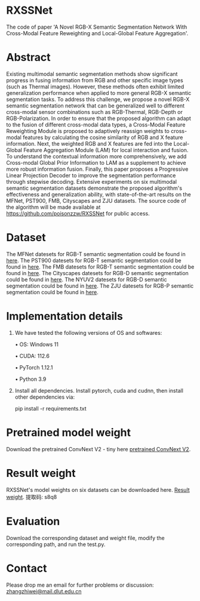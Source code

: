 # RXSSNet
The code of paper 'A Novel RGB-X Semantic Segmentation Network With Cross-Modal Feature Reweighting and Local-Global Feature Aggregation'. 

# Abstract
Existing multimodal semantic segmentation methods show significant progress in fusing information from RGB and other specific image types (such as Thermal images). However, these methods often exhibit limited generalization performance when applied to more general RGB-X semantic segmentation tasks. To address this challenge, we propose a novel RGB-X semantic segmentation network that can be generalized well to different cross-modal sensor combinations such as RGB-Thermal, RGB-Depth or RGB-Polarization. In order to ensure that the proposed algorithm can adapt to the fusion of different cross-modal data types, a Cross-Modal Feature Reweighting Module is proposed to adaptively reassign weights to cross-modal features by calculating the cosine similarity of RGB and X feature information. Next, the weighted RGB and X features are fed into the Local-Global Feature Aggregation Module (LAM) for local interaction and fusion. To understand the contextual information more comprehensively, we add Cross-modal Global Prior Information to LAM as a supplement to achieve more robust information fusion. Finally, this paper proposes a Progressive Linear Projection Decoder to improve the segmentation performance through stepwise decoding. Extensive experiments on six multimodal semantic segmentation datasets demonstrate the proposed algorithm's effectiveness and generalization ability, with state-of-the-art results on the MFNet, PST900, FMB, Cityscapes and ZJU datasets. The source code of the algorithm will be made available at https://github.com/poisonzzw/RXSSNet for public access.

# Dataset
The MFNet datesets for RGB-T semantic segmentation could be found in [here](https://www.mi.t.u-tokyo.ac.jp/static/projects/mil_multispectral/).
The PST900 datesets for RGB-T semantic segmentation could be found in [here](https://drive.google.com/file/d/1hZeM-MvdUC_Btyok7mdF00RV-InbAadm/view?pli=1).
The FMB datesets for RGB-T semantic segmentation could be found in [here](https://pan.baidu.com/s/1k7PgCsSJVZJIoIhgMjWxNg?pwd=IVIF#list/path=%2F).
The Cityscapes datesets for RGB-D semantic segmentation could be found in [here](https://www.cityscapes-dataset.com/dataset-overview/).
The NYUV2 datesets for RGB-D semantic segmentation could be found in [here](https://cs.nyu.edu/~fergus/datasets/nyu_depth_v2.html).
The ZJU datesets for RGB-P semantic segmentation could be found in [here](https://huggingface.co/datasets/Zhonghua/ZJU_RGB_P/tree/main).

# Implementation details
1. We have tested the following versions of OS and softwares:

    • OS: Windows 11

    • CUDA: 112.6  

    • PyTorch 1.12.1  

    • Python 3.9  

2. Install all dependencies. Install pytorch, cuda and cudnn, then install other dependencies via:

   pip install -r requirements.txt

# Pretrained model weight
Download the pretrained ConvNext V2 - tiny here [pretrained ConvNext V2](https://dl.fbaipublicfiles.com/convnext/convnextv2/im22k/convnextv2_tiny_22k_384_ema.pt).

# Result weight
RXSSNet's model weights on six datasets can be downloaded here. [Result weight](https://pan.baidu.com/s/1_1m1YiBUoR3nXqSGU_st_A). 提取码: s8q8


# Evaluation
Download the corresponding dataset and weight file, modify the corresponding path, and run the test.py.

# Contact
Please drop me an email for further problems or discussion: zhangzhiwei@mail.dlut.edu.cn

